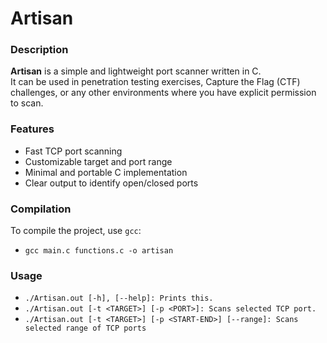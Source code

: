 # Artisan

### Description
**Artisan** is a simple and lightweight port scanner written in C.  
It can be used in penetration testing exercises, Capture the Flag (CTF) challenges, or any other environments where you have explicit permission to scan.

### Features
- Fast TCP port scanning  
- Customizable target and port range  
- Minimal and portable C implementation  
- Clear output to identify open/closed ports  

### Compilation
To compile the project, use `gcc`:
- `gcc main.c functions.c -o artisan`

### Usage
- `./Artisan.out [-h], [--help]: Prints this.`
- `./Artisan.out [-t <TARGET>] [-p <PORT>]: Scans selected TCP port.`
- `./Artisan.out [-t <TARGET>] [-p <START-END>] [--range]: Scans selected range of TCP ports`
